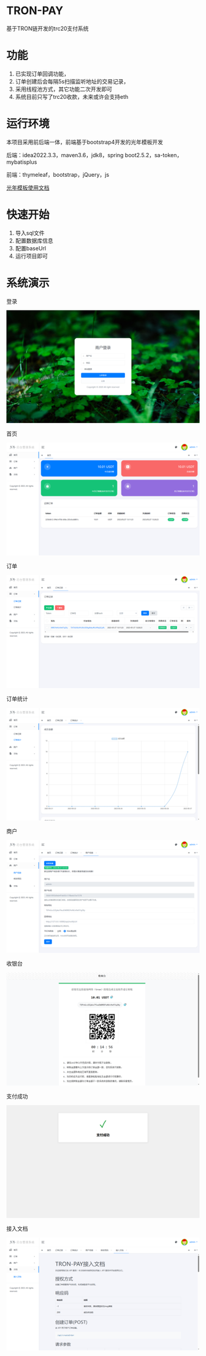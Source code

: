 # TRON-PAY

基于TRON链开发的trc20支付系统

# 功能

1. 已实现订单回调功能，
2. 订单创建后会每隔5s扫描监听地址的交易记录，
3. 采用线程池方式，其它功能二次开发即可
4. 系统目前只写了trc20收款，未来或许会支持eth

# 运行环境

本项目采用前后端一体，前端基于bootstrap4开发的光年模板开发

后端：idea2022.3.3，maven3.6，jdk8，spring boot2.5.2，sa-token，mybatisplus

前端：thymeleaf，bootstrap，jQuery，js

[光年模板使用文档](http://www.bixiaguangnian.com/)

# 快速开始

1. 导入sql文件
2. 配置数据库信息
3. 配置baseUrl
4. 运行项目即可

# 系统演示

登录

![](.\image\Snipaste_2023-05-27_13-25-19.png)

首页

![](.\image\Snipaste_2023-05-27_13-26-05.png)

订单

![](.\image\Snipaste_2023-05-27_13-26-24.png)

订单统计

![](.\image\Snipaste_2023-05-27_13-26-31.png)

商户

![](.\image\Snipaste_2023-05-27_13-26-36.png)

收银台

![](.\image\Snipaste_2023-05-27_13-27-04.png)

支付成功

![](.\image\Snipaste_2023-05-27_13-27-10.png)

接入文档

![](.\image\Snipaste_2023-05-27_13-26-53.png)
